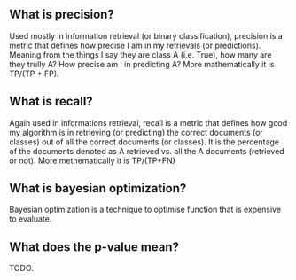 ## What is precision?

Used mostly in information retrieval (or binary classification), precision is a metric that defines how precise I am in my retrievals (or predictions). Meaning from the things I say they are class A (i.e. True), how many are they trully A? How precise am I in predicting A? More mathematically it is TP/(TP + FP).

## What is recall?

Again used in informations retrieval, recall is a metric that defines how good my algorithm is in retrieving (or predicting) the correct documents (or classes) out of all the correct documents (or classes). It is the percentage of the documents denoted as A retrieved vs. all the A documents (retrieved or not). More methematically it is TP/(TP+FN)

## What is bayesian optimization?

Bayesian optimization is a technique to optimise function that is expensive to evaluate.

## What does the p-value mean?

TODO.
